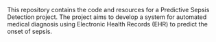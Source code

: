 This repository contains the code and resources for a Predictive Sepsis Detection project. The project aims to develop a system for automated medical diagnosis using Electronic Health Records (EHR) to predict the onset of sepsis.
